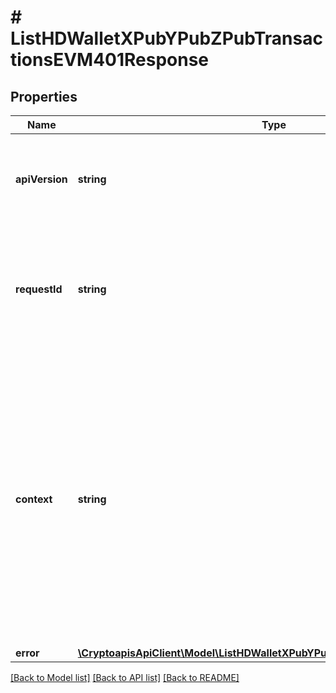 # # ListHDWalletXPubYPubZPubTransactionsEVM401Response

## Properties

Name | Type | Description | Notes
------------ | ------------- | ------------- | -------------
**apiVersion** | **string** | Specifies the version of the API that incorporates this endpoint. |
**requestId** | **string** | Defines the ID of the request. The &#x60;requestId&#x60; is generated by Crypto APIs and it&#39;s unique for every request. |
**context** | **string** | In batch situations the user can use the context to correlate responses with requests. This property is present regardless of whether the response was successful or returned as an error. &#x60;context&#x60; is specified by the user. | [optional]
**error** | [**\CryptoapisApiClient\Model\ListHDWalletXPubYPubZPubTransactionsEVME401**](ListHDWalletXPubYPubZPubTransactionsEVME401.md) |  |

[[Back to Model list]](../../README.md#models) [[Back to API list]](../../README.md#endpoints) [[Back to README]](../../README.md)

